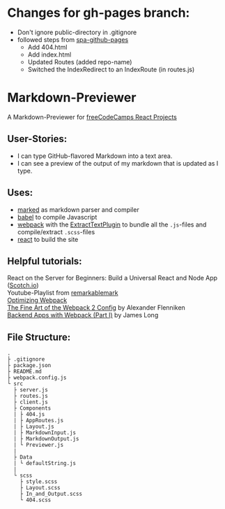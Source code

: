 # Changes for gh-pages branch:
- Don't ignore public-directory in .gitignore
- followed steps from [spa-github-pages](https://github.com/rafrex/spa-github-pages)
  - Add 404.html
  - Add index.html
  - Updated Routes (added repo-name)
  - Switched the IndexRedirect to an IndexRoute (in routes.js)

# Markdown-Previewer
 A Markdown-Previewer for [freeCodeCamps React Projects](https://www.freecodecamp.com/challenges/build-a-markdown-previewer)  

## User-Stories:
- I can type GitHub-flavored Markdown into a text area.
- I can see a preview of the output of my markdown that is updated as I type.

## Uses:
- [marked](https://github.com/chjj/marked) as markdown parser and compiler
- [babel](https://babeljs.io/) to compile Javascript
- [webpack](https://webpack.js.org/) with the [ExtractTextPlugin](https://github.com/webpack-contrib/extract-text-webpack-plugin#api) to bundle all the `.js`-files and compile/extract `.scss`-files
- [react](https://facebook.github.io/react/) to build the site

## Helpful tutorials:  
React on the Server for Beginners: Build a Universal React and Node App ([Scotch.io](https://scotch.io/tutorials/react-on-the-server-for-beginners-build-a-universal-react-and-node-app))  
Youtube-Playlist from [remarkablemark](https://www.youtube.com/playlist?list=PLVgOtoUBG2md5HxaABCcnfstF88CPzUeD)  
[Optimizing Webpack](http://survivejs.com/webpack/optimizing-build/minifying/)  
[The Fine Art of the Webpack 2 Config](https://blog.flennik.com/the-fine-art-of-the-webpack-2-config-dc4d19d7f172#.fubeswh5v) by Alexander Flenniken  
[Backend Apps with Webpack (Part I)](http://jlongster.com/Backend-Apps-with-Webpack--Part-I) by James Long 

## File Structure:
```
.
├ .gitignore
├ package.json
├ README.md
├ webpack.config.js
└ src
  ├ server.js
  ├ routes.js
  ├ client.js
  ├ Components
  | ├ 404.js
  | ├ AppRoutes.js
  | ├ Layout.js
  | ├ MarkdownInput.js
  | ├ MarkdownOutput.js
  | └ Previewer.js
  |
  ├ Data
  | └ defaultString.js
  |
  └ scss
    ├ style.scss
    ├ Layout.scss
    ├ In_and_Output.scss
    └ 404.scss
```